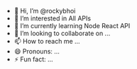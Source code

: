 - 👋 Hi, I’m @rockybhoi
- 👀 I’m interested in All APIs
- 🌱 I’m currently learning Node React API
- 💞️ I’m looking to collaborate on ...
- 📫 How to reach me ...
- 😄 Pronouns: ...
- ⚡ Fun fact: ...

<!---
rockybhoi/rockybhoi is a ✨ special ✨ repository because its `README.md` (this file) appears on your GitHub profile.
You can click the Preview link to take a look at your changes.
--->
